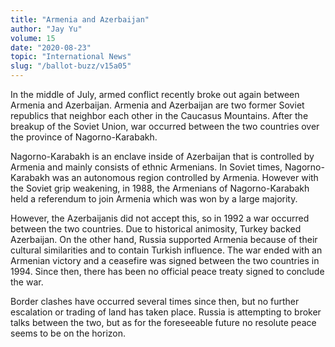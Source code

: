 ```yaml
---
title: "Armenia and Azerbaijan"
author: "Jay Yu"
volume: 15
date: "2020-08-23"
topic: "International News"
slug: "/ballot-buzz/v15a05"
---
```


In the middle of July, armed conflict recently broke out again between Armenia and Azerbaijan. Armenia and Azerbaijan are two former Soviet republics that neighbor each other in the Caucasus Mountains. After the breakup of the Soviet Union, war occurred between the two countries over the province of Nagorno-Karabakh.

Nagorno-Karabakh is an enclave inside of Azerbaijan that is controlled by Armenia and mainly consists of ethnic Armenians. In Soviet times, Nagorno-Karabakh was an autonomous region controlled by Armenia. However with the Soviet grip weakening, in 1988, the Armenians of Nagorno-Karabakh held a referendum to join Armenia which was won by a large majority.

However, the Azerbaijanis did not accept this, so in 1992 a war occurred between the two countries. Due to historical animosity, Turkey backed Azerbaijan. On the other hand, Russia supported Armenia because of their cultural similarities and to contain Turkish influence. The war ended with an Armenian victory and a ceasefire was signed between the two countries in 1994. Since then, there has been no official peace treaty signed to conclude the war.

Border clashes have occurred several times since then, but no further escalation or trading of land has taken place. Russia is attempting to broker talks between the two, but as for the foreseeable future no resolute peace seems to be on the horizon.